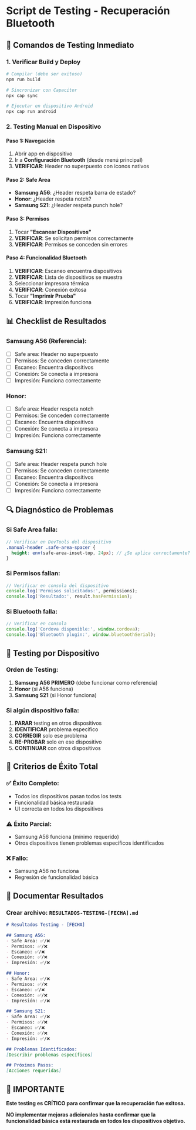 # Script de Testing - Recuperación Bluetooth

## 🚀 **Comandos de Testing Inmediato**

### 1. **Verificar Build y Deploy**
```bash
# Compilar (debe ser exitoso)
npm run build

# Sincronizar con Capacitor
npx cap sync

# Ejecutar en dispositivo Android
npx cap run android
```

### 2. **Testing Manual en Dispositivo**

#### **Paso 1: Navegación**
1. Abrir app en dispositivo
2. Ir a **Configuración Bluetooth** (desde menú principal)
3. **VERIFICAR**: Header no superpuesto con iconos nativos

#### **Paso 2: Safe Area**
- **Samsung A56**: ¿Header respeta barra de estado?
- **Honor**: ¿Header respeta notch?
- **Samsung S21**: ¿Header respeta punch hole?

#### **Paso 3: Permisos**
1. Tocar **\"Escanear Dispositivos\"**
2. **VERIFICAR**: Se solicitan permisos correctamente
3. **VERIFICAR**: Permisos se conceden sin errores

#### **Paso 4: Funcionalidad Bluetooth**
1. **VERIFICAR**: Escaneo encuentra dispositivos
2. **VERIFICAR**: Lista de dispositivos se muestra
3. Seleccionar impresora térmica
4. **VERIFICAR**: Conexión exitosa
5. Tocar **\"Imprimir Prueba\"**
6. **VERIFICAR**: Impresión funciona

## 📊 **Checklist de Resultados**

### Samsung A56 (Referencia):
- [ ] Safe area: Header no superpuesto
- [ ] Permisos: Se conceden correctamente
- [ ] Escaneo: Encuentra dispositivos
- [ ] Conexión: Se conecta a impresora
- [ ] Impresión: Funciona correctamente

### Honor:
- [ ] Safe area: Header respeta notch
- [ ] Permisos: Se conceden correctamente
- [ ] Escaneo: Encuentra dispositivos
- [ ] Conexión: Se conecta a impresora
- [ ] Impresión: Funciona correctamente

### Samsung S21:
- [ ] Safe area: Header respeta punch hole
- [ ] Permisos: Se conceden correctamente
- [ ] Escaneo: Encuentra dispositivos
- [ ] Conexión: Se conecta a impresora
- [ ] Impresión: Funciona correctamente

## 🔍 **Diagnóstico de Problemas**

### Si Safe Area falla:
```scss
// Verificar en DevTools del dispositivo
.manual-header .safe-area-spacer {
  height: env(safe-area-inset-top, 24px); // ¿Se aplica correctamente?
}
```

### Si Permisos fallan:
```typescript
// Verificar en consola del dispositivo
console.log('Permisos solicitados:', permissions);
console.log('Resultado:', result.hasPermission);
```

### Si Bluetooth falla:
```javascript
// Verificar en consola
console.log('Cordova disponible:', window.cordova);
console.log('Bluetooth plugin:', window.bluetoothSerial);
```

## 📱 **Testing por Dispositivo**

### **Orden de Testing**:
1. **Samsung A56 PRIMERO** (debe funcionar como referencia)
2. **Honor** (si A56 funciona)
3. **Samsung S21** (si Honor funciona)

### **Si algún dispositivo falla**:
1. **PARAR** testing en otros dispositivos
2. **IDENTIFICAR** problema específico
3. **CORREGIR** solo ese problema
4. **RE-PROBAR** solo en ese dispositivo
5. **CONTINUAR** con otros dispositivos

## 🎯 **Criterios de Éxito Total**

### ✅ **Éxito Completo**:
- Todos los dispositivos pasan todos los tests
- Funcionalidad básica restaurada
- UI correcta en todos los dispositivos

### ⚠️ **Éxito Parcial**:
- Samsung A56 funciona (mínimo requerido)
- Otros dispositivos tienen problemas específicos identificados

### ❌ **Fallo**:
- Samsung A56 no funciona
- Regresión de funcionalidad básica

## 📝 **Documentar Resultados**

### Crear archivo: `RESULTADOS-TESTING-[FECHA].md`
```markdown
# Resultados Testing - [FECHA]

## Samsung A56:
- Safe Area: ✅/❌
- Permisos: ✅/❌
- Escaneo: ✅/❌
- Conexión: ✅/❌
- Impresión: ✅/❌

## Honor:
- Safe Area: ✅/❌
- Permisos: ✅/❌
- Escaneo: ✅/❌
- Conexión: ✅/❌
- Impresión: ✅/❌

## Samsung S21:
- Safe Area: ✅/❌
- Permisos: ✅/❌
- Escaneo: ✅/❌
- Conexión: ✅/❌
- Impresión: ✅/❌

## Problemas Identificados:
[Describir problemas específicos]

## Próximos Pasos:
[Acciones requeridas]
```

## 🚨 **IMPORTANTE**

**Este testing es CRÍTICO para confirmar que la recuperación fue exitosa.**

**NO implementar mejoras adicionales hasta confirmar que la funcionalidad básica está restaurada en todos los dispositivos objetivo.**